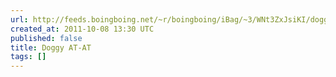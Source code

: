 ```yaml
---
url: http://feeds.boingboing.net/~r/boingboing/iBag/~3/WNt3ZxJsiKI/doggy-at-at.html
created_at: 2011-10-08 13:30 UTC
published: false
title: Doggy AT-AT
tags: []
---
```



